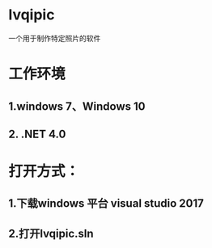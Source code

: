 # lvqipic
一个用于制作特定照片的软件
# 工作环境
## 1.windows 7、Windows 10
## 2. .NET 4.0
# 打开方式：
## 1.下载windows 平台 visual studio 2017
## 2.打开lvqipic.sln
